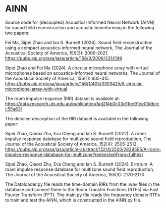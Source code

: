 # AINN
Source code for (decoupled) Acoustics-Informed Neural Network (AINN) for sound field reconstruction and acoustic beamforming in the following two papers:

Fei Ma, Sipei Zhao and Ian S. Burnett (2024). Sound field reconstruction using a compact acoustics-informed neural network, The Journal of the Acoustical Society of America, 156(3): 2009-2021.
https://pubs.aip.org/asa/jasa/article/156/3/2009/3314199

Sipei Zhao and Fei Ma (2024). A circular microphone array with virtual microphones based on acoustics-informed neural networks, The Journal of the Acoustical Society of America, 156(1): 405-415.
https://pubs.aip.org/asa/jasa/article/156/1/405/3303425/A-circular-microphone-array-with-virtual

The room impulse response (RIR) dataset is available at: https://data.research.uts.edu.au/publication/fad2f4b0c03d11ec91ce05dbccc55a63/

The detailed description of the RIR dataset is available in the following paper:

Sipei Zhao, Qiaoxi Zhu, Eva Cheng and Ian S. Burnett (2022). A room impulse response database for multizone sound field reproduction, The Journal of the Acoustical Society of America, 152(4): 2505-2512.
https://pubs.aip.org/asa/jasa/article-abstract/152/4/2505/2839595/A-room-impulse-response-database-for-multizone?redirectedFrom=fulltext

Sipei Zhao, Qiaoxi Zhu, Eva Cheng and Ian S. Burnett (2024). Erratum: A room impulse response database for multizone sound field reproduction, The Journal of the Acoustical Society of America, 155(3): 2170-2170.

The Dataloader.py file reads the time-domain RIRs from the .wav files in the database and convert them to the Room Transfer Functions (RTFs) via Fast Fourier Transform (FFT).
The main.py file reads the frequency domain RTFs to train and test the AINN, which is constructed in the AINN.py file.

